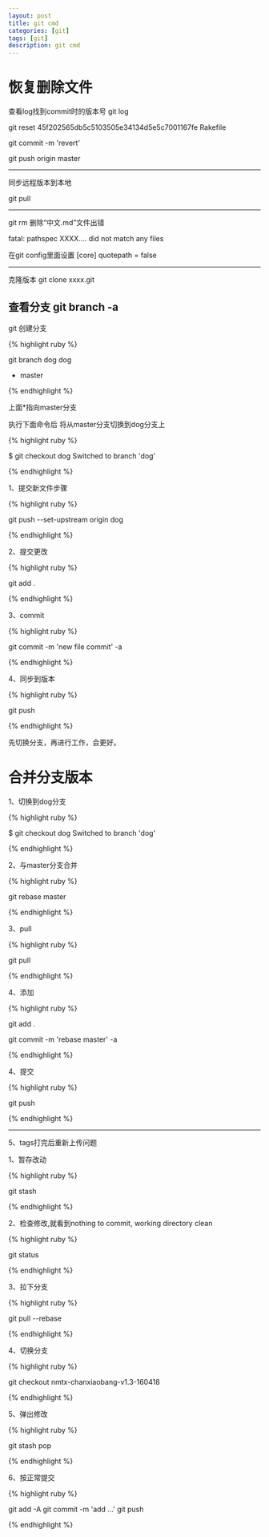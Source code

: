 ```yaml
---
layout: post
title: git cmd
categories: [git]
tags: [git]
description: git cmd
---
```



<h1>恢复删除文件</h1>
<p>查看log找到commit时的版本号 git log </p>
<p>git reset 45f202565db5c5103505e34134d5e5c7001167fe Rakefile </p>
<p>git commit -m 'revert'</p>
<p>git push origin master</p>

----------------------------------------------------------------------------------

同步远程版本到本地

git pull

----------------------------------------------------------------------------------

git rm 删除“中文.md”文件出错

fatal: pathspec XXXX.... did not match any files

在git config里面设置
[core]
quotepath = false

----------------------------------------------------------------------------------
克隆版本
git clone xxxx.git

查看分支
git branch -a
----------------------------------------------------------------------------------
git 创建分支

{% highlight ruby %}

git branch dog
  dog
* master

{% endhighlight %}

上面*指向master分支

执行下面命令后 将从master分支切换到dog分支上

{% highlight ruby %}

$ git checkout dog
Switched to branch 'dog'

{% endhighlight %}

1、提交新文件步骤

{% highlight ruby %}

git push --set-upstream origin dog

{% endhighlight %}

2、提交更改

{% highlight ruby %}

git add .

{% endhighlight %}

3、commit

{% highlight ruby %}

git commit -m 'new file commit' -a

{% endhighlight %}

4、同步到版本

{% highlight ruby %}

git push  

{% endhighlight %}

先切换分支，再进行工作，会更好。

<h1>合并分支版本</h1>


1、切换到dog分支

{% highlight ruby %}

$ git checkout dog
Switched to branch 'dog'

{% endhighlight %}

2、与master分支合并

{% highlight ruby %}

git rebase master

{% endhighlight %}

3、pull

{% highlight ruby %}

git pull

{% endhighlight %}

4、添加

{% highlight ruby %}

git add .

git commit -m 'rebase master' -a

{% endhighlight %}

4、提交

{% highlight ruby %}

git push

{% endhighlight %}


----------------------

5、tags打完后重新上传问题

1、暂存改动

{% highlight ruby %}

git stash

{% endhighlight %}

2、检查修改,就看到nothing to commit, working directory clean

{% highlight ruby %}

git status

{% endhighlight %}

3、拉下分支

{% highlight ruby %}

git pull --rebase

{% endhighlight %}

4、切换分支

{% highlight ruby %}

git checkout nmtx-chanxiaobang-v1.3-160418

{% endhighlight %}

5、弹出修改

{% highlight ruby %}

git stash pop

{% endhighlight %}

6、按正常提交

{% highlight ruby %}

git add -A
git commit -m 'add ...'
git push 


{% endhighlight %}



